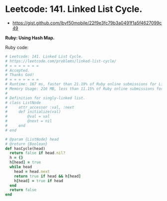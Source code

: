 # Leetcode: 141. Linked List Cycle.

- https://gist.github.com/lbvf50mobile/22f9e3fc79b3a0491f1a5f4627099c49

**Ruby: Using Hash Map.**

Ruby code:
```Ruby
# Leetcode: 141. Linked List Cycle.
# https://leetcode.com/problems/linked-list-cycle/
# = = = = = = =
# Accepted.
# Thanks God!
# = = = = = = =
# Runtime: 167 ms, faster than 21.19% of Ruby online submissions for Linked List Cycle.
# Memory Usage: 216 MB, less than 11.15% of Ruby online submissions for Linked List Cycle.
#
# Definition for singly-linked list.
# class ListNode
#     attr_accessor :val, :next
#     def initialize(val)
#         @val = val
#         @next = nil
#     end
# end

# @param {ListNode} head
# @return {Boolean}
def hasCycle(head)
  return false if head.nil?
  h = {}
  h[head] = true
  while head
    head = head.next
    return true if head && h[head]
    h[head] = true if head
  end
  return false
end
```
